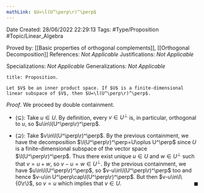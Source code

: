 ```yaml
---
mathLink: $U=\l(U^\perp\r)^\perp$
---
```


<div class="topSpace"></div>

Date Created: 28/06/2022 22:29:13
Tags: #Type/Proposition #Topic/Linear_Algebra

Proved by: [[Basic properties of orthogonal complements]], [[Orthogonal Decomposition]]
References: _Not Applicable_
Justifications: _Not Applicable_

Specializations: _Not Applicable_
Generalizations: _Not Applicable_

``` ad-Proposition
title: Proposition.

Let $V$ be an inner product space. If $U$ is a finite-dimensional linear subspace of $V$, then $U=\l(U^\perp\r)^\perp$.

```

_Proof_. We proceed by double containment.
* ($\subseteq$): Take $u\in U$. By definition, every $v\in U^\perp$ is, in particular, orthogonal to $u$, so $u\in\l(U^\perp\r)^\perp$.

* ($\supseteq$): Take $v\in\l(U^\perp\r)^\perp$. By the previous containment, we have the decomposition $\l(U^\perp\r)^\perp=U\oplus U^\perp$ since $U$ is a finite-dimensional subspace of the vector space $\l(U^\perp\r)^\perp$. Thus there exist unique $u\in U$ and $w\in U^\perp$ such that $v=u+w$, so $v-u=w\in U^\perp$. By the previous containment, we have $u\in\l(U^\perp\r)^\perp$, so $v-u\in\l(U^\perp\r)^\perp$ too and hence $v-u\in U^\perp\cap\l(U^\perp\r)^\perp$. But then $v-u\in\l\{0\r\}$, so $v=u$ which implies that $v\in U$.<span style="float:right;">$\blacksquare$</span>
